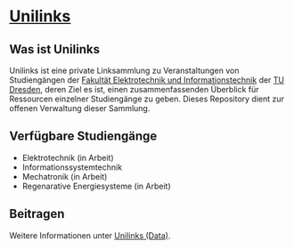 # [Unilinks](https://unilinks.github.io/)

## Was ist Unilinks

Unilinks ist eine private Linksammlung zu Veranstaltungen von Studiengängen der [Fakultät Elektrotechnik und Informationstechnik](https://tu-dresden.de/ing/elektrotechnik) der [TU Dresden](https://tu-dresden.de/), deren Ziel es ist, einen zusammenfassenden Überblick für Ressourcen einzelner Studiengänge zu geben. Dieses Repository dient zur offenen Verwaltung dieser Sammlung.


## Verfügbare Studiengänge

* Elektrotechnik 						(in Arbeit)
* Informationssystemtechnik
* Mechatronik 							(in Arbeit)
* Regenarative Energiesysteme 			(in Arbeit)

## Beitragen

Weitere Informationen unter [Unilinks (Data)](https://github.com/unilinks/data).
